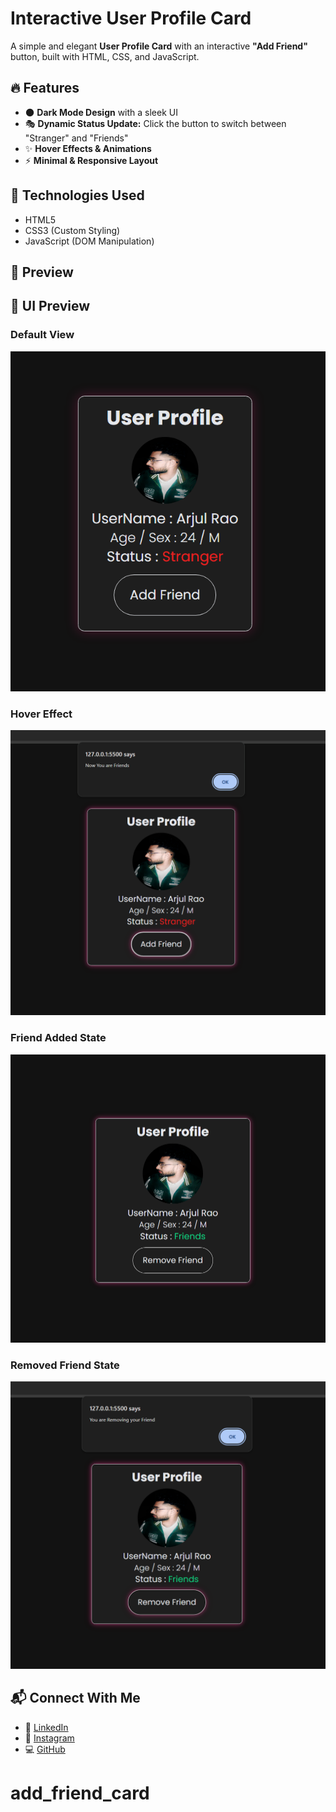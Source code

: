 # Interactive User Profile Card

A simple and elegant **User Profile Card** with an interactive **"Add Friend"** button, built with HTML, CSS, and JavaScript.

## 🔥 Features
- 🌑 **Dark Mode Design** with a sleek UI
- 🎭 **Dynamic Status Update:** Click the button to switch between "Stranger" and "Friends"
- ✨ **Hover Effects & Animations**
- ⚡ **Minimal & Responsive Layout**

## 📌 Technologies Used
- HTML5
- CSS3 (Custom Styling)
- JavaScript (DOM Manipulation)

## 🎥 Preview
## 🎨 UI Preview
### Default View
![Default Card](./Image/output_1.png)

### Hover Effect
![Hover Effect](./Image/output_2.png)

### Friend Added State
![Friend Added](./Image/output_3.png)

### Removed Friend State
![Removed Friend](./Image/output_4.png)


## 📬 Connect With Me
- 🔗 [LinkedIn](https://www.linkedin.com/in/arjulrao)
- 📸 [Instagram](https://www.instagram.com/arjul.dev)
- 💻 [GitHub](https://github.com/arjulrao)
# add_friend_card
